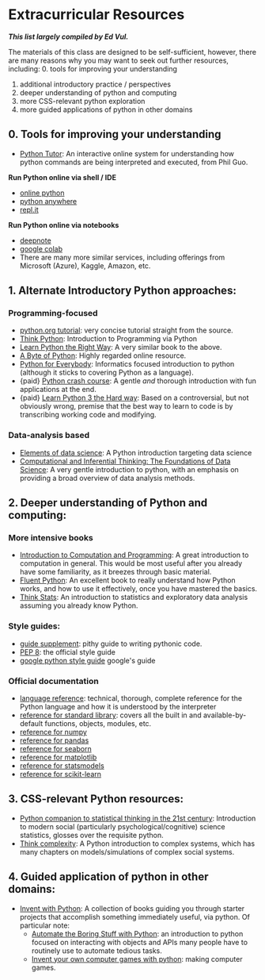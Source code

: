 # Extracurricular Resources

***This list largely compiled by Ed Vul.***

The materials of this class are designed to be self-sufficient,
however, there are many reasons why you may want to seek out
further resources, including:
0. tools for improving your understanding
1. additional introductory practice / perspectives
2. deeper understanding of python and computing
3. more CSS-relevant python exploration
4. more guided applications of python in other domains

## 0. Tools for improving your understanding
- [Python Tutor](http://www.pythontutor.com/): An interactive online system for understanding how python commands are being interpreted and executed, from Phil Guo.

**Run Python online via shell / IDE**
- [online python](https://www.online-python.com/)
- [python anywhere](https://www.pythonanywhere.com/)
- [repl.it](https://replit.com/)

**Run Python online via notebooks**
- [deepnote](https://deepnote.com/dashboard)
- [google colab](https://colab.research.google.com/notebooks/intro.ipynb#recent=true)
- There are many more similar services, including offerings from Microsoft (Azure), Kaggle, Amazon, etc.

## 1. Alternate Introductory Python approaches:
### Programming-focused
- [python.org tutorial](https://docs.python.org/3/tutorial/): very concise tutorial straight from the source.
- [Think Python](https://www.greenteapress.com/thinkpython/thinkpython.html): Introduction to Programming via Python
- [Learn Python the Right Way](https://learnpythontherightway.com/): A very similar book to the above.
- [A Byte of Python](https://python.swaroopch.com/): Highly regarded online resource.
- [Python for Everybody](https://www.py4e.com/html3/): Informatics focused introduction to python (although it sticks to covering Python as a language).
- {paid} [Python crash course](https://www.amazon.com/Python-Crash-Course-2nd-Edition-dp-1593279280/dp/1593279280/ref=dp_ob_title_bk): A gentle *and* thorough introduction with fun applications at the end.
- {paid} [Learn Python 3 the Hard way](https://www.amazon.com/dp/0134692888/ref=emc_b_5_i#customerReviews): Based on a controversial, but not obviously wrong, premise that the best way to learn to code is by transcribing working code and modifying.

### Data-analysis based
- [Elements of data science](https://allendowney.github.io/ElementsOfDataScience/README.html): A Python introduction targeting data science
- [Computational and Inferential Thinking: The Foundations of Data Science](https://inferentialthinking.com/chapters/intro.html): A very gentle introduction to python, with an emphasis on providing a broad overview of data analysis methods.

## 2. Deeper understanding of Python and computing:

### More intensive books
- [Introduction to Computation and Programming](https://www.amazon.com/Introduction-Computation-Programming-Using-Python-dp-0262542366/dp/0262542366/ref=dp_ob_title_bk): A great introduction to computation in general. This would be most useful after you already have some familiarity, as it breezes through basic material.
- [Fluent Python](https://www.amazon.com/Fluent-Python-Concise-Effective-Programming/dp/1491946008): An excellent book to really understand how Python works, and how to use it effectively, once you have mastered the basics.
- [Think Stats](https://greenteapress.com/wp/think-stats-2e/): An introduction to statistics and exploratory data analysis assuming you already know Python.

### Style guides:
- [guide supplement](https://docs.python-guide.org/writing/style/): pithy guide to writing pythonic code.
- [PEP 8](https://www.python.org/dev/peps/pep-0008/): the official style guide
- [google python style guide](https://google.github.io/styleguide/pyguide.html) google's guide

### Official documentation
- [language reference](https://docs.python.org/3/reference/index.html): technical, thorough, complete reference for the Python language and how it is understood by the interpreter
- [reference for standard library](https://docs.python.org/3/library/index.html): covers all the built in and available-by-default functions, objects, modules, etc.
- [reference for numpy](https://numpy.org/doc/stable/user/absolute_beginners.html)
- [reference for pandas](https://pandas.pydata.org/pandas-docs/stable/user_guide/index.html)
- [reference for seaborn](https://seaborn.pydata.org/tutorial.html)
- [reference for matplotlib](https://matplotlib.org/stable/users/index.html)
- [reference for statsmodels](https://www.statsmodels.org/stable/index.html)
- [reference for scikit-learn](https://scikit-learn.org/stable/user_guide.html)

## 3. CSS-relevant Python resources:
- [Python companion to statistical thinking in the 21st century](https://statsthinking21.github.io/statsthinking21-python/01-IntroductionToPython.html): Introduction to modern social (particularly psychological/cognitive) science statistics, glosses over the requisite python.
- [Think complexity](https://greenteapress.com/wp/think-complexity-2e/): A Python introduction to complex systems, which has many chapters on models/simulations of complex social systems.

## 4. Guided application of python in other domains:

- [Invent with Python](http://inventwithpython.com/): A collection of books guiding you through starter projects that accomplish something immediately useful, via python. Of particular note:
    - [Automate the Boring Stuff with Python](https://automatetheboringstuff.com/2e/): an introduction to python focused on interacting with objects and APIs many people have to routinely use to automate tedious tasks.
    - [Invent your own computer games with python](http://inventwithpython.com/invent4thed/): making computer games.
